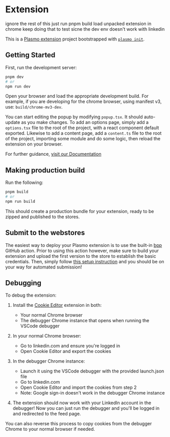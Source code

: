 # Extension

ignore the rest of this
just run pnpm build
load unpacked extension in chrome
keep doing that to test sicne the dev env doesn't work with linkedin

This is a [Plasmo extension](https://docs.plasmo.com/) project bootstrapped with [`plasmo init`](https://www.npmjs.com/package/plasmo).

## Getting Started

First, run the development server:

```bash
pnpm dev
# or
npm run dev
```

Open your browser and load the appropriate development build. For example, if you are developing for the chrome browser, using manifest v3, use: `build/chrome-mv3-dev`.

You can start editing the popup by modifying `popup.tsx`. It should auto-update as you make changes. To add an options page, simply add a `options.tsx` file to the root of the project, with a react component default exported. Likewise to add a content page, add a `content.ts` file to the root of the project, importing some module and do some logic, then reload the extension on your browser.

For further guidance, [visit our Documentation](https://docs.plasmo.com/)

## Making production build

Run the following:

```bash
pnpm build
# or
npm run build
```

This should create a production bundle for your extension, ready to be zipped and published to the stores.

## Submit to the webstores

The easiest way to deploy your Plasmo extension is to use the built-in [bpp](https://bpp.browser.market) GitHub action. Prior to using this action however, make sure to build your extension and upload the first version to the store to establish the basic credentials. Then, simply follow [this setup instruction](https://docs.plasmo.com/framework/workflows/submit) and you should be on your way for automated submission!

## Debugging

To debug the extension:

1. Install the [Cookie Editor](https://chromewebstore.google.com/detail/cookie-editor/hlkenndednhfkekhgcdicdfddnkalmdm) extension in both:

   - Your normal Chrome browser
   - The debugger Chrome instance that opens when running the VSCode debugger

2. In your normal Chrome browser:

   - Go to linkedin.com and ensure you're logged in
   - Open Cookie Editor and export the cookies

3. In the debugger Chrome instance:

   - Launch it using the VSCode debugger with the provided launch.json file
   - Go to linkedin.com
   - Open Cookie Editor and import the cookies from step 2
   - Note: Google sign-in doesn't work in the debugger Chrome instance

4. The extension should now work with your LinkedIn account in the debugger! Now you can just run the debugger and you'll be logged in and redirected to the feed page.

You can also reverse this process to copy cookies from the debugger Chrome to your normal browser if needed.
